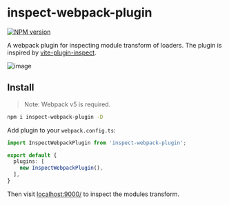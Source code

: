 # inspect-webpack-plugin

[![NPM version](https://img.shields.io/npm/v/inspect-webpack-plugin.svg?style=flat)](https://npmjs.org/package/inspect-webpack-plugin)

A webpack plugin for inspecting module transform of loaders. The plugin is inspired by [vite-plugin-inspect](https://www.npmjs.com/package/vite-plugin-inspect).

![image](https://user-images.githubusercontent.com/44047106/187964296-9fe5bd85-e00b-4352-a62c-900684ba0b1f.png)

## Install

> Note: Webpack v5 is required.

```bash
npm i inspect-webpack-plugin -D
```

Add plugin to your `webpack.config.ts`:

```ts
import InspectWebpackPlugin from 'inspect-webpack-plugin';

export default {
  plugins: [
    new InspectWebpackPlugin(),
  ],
}
```

Then visit [localhost:9000/](http://localhost:9000/) to inspect the modules transform.
